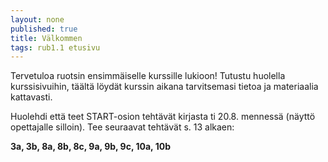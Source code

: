 ```yaml
---
layout: none
published: true
title: Välkommen
tags: rub1.1 etusivu
---
```

Tervetuloa ruotsin ensimmäiselle kurssille lukioon! Tutustu huolella kurssisivuihin, täältä löydät kurssin aikana tarvitsemasi tietoa ja materiaalia kattavasti.

Huolehdi että teet START-osion tehtävät kirjasta ti 20.8. mennessä (näyttö opettajalle silloin). Tee seuraavat tehtävät s. 13 alkaen:

**3a, 3b, 8a, 8b, 8c, 9a, 9b, 9c, 10a, 10b**

